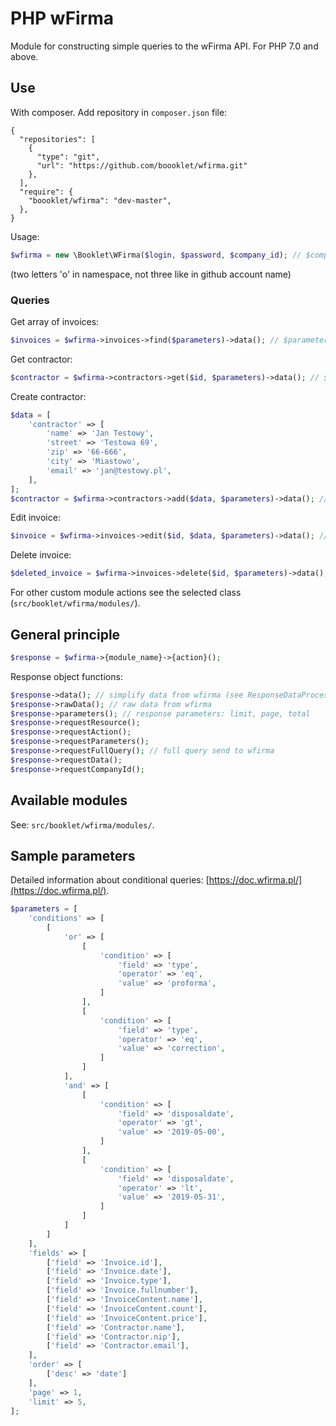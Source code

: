 
# PHP wFirma
Module for constructing simple queries to the wFirma API. For PHP 7.0 and above.

## Use
With composer. Add repository in `composer.json` file:
```
{
  "repositories": [
    {
      "type": "git",
      "url": "https://github.com/boooklet/wfirma.git"
    },
  ],
  "require": {
    "boooklet/wfirma": "dev-master",
  },
}
```
Usage:
```php
$wfirma = new \Booklet\WFirma($login, $password, $company_id); // $company_id is optional
```
(two letters 'o' in namespace, not three like in github account name)

### Queries

Get array of invoices:
```php
$invoices = $wfirma->invoices->find($parameters)->data(); // $parameters is optional
```

Get contractor:
```php
$contractor = $wfirma->contractors->get($id, $parameters)->data(); // $parameters is optional
```

Create contractor:
```php
$data = [
    'contractor' => [
        'name' => 'Jan Testowy',
        'street' => 'Testowa 69',
        'zip' => '66-666',
        'city' => 'Miastowo',
        'email' => 'jan@testowy.pl',
    ],
];
$contractor = $wfirma->contractors->add($data, $parameters)->data(); // $parameters is optional
```

Edit invoice:
```php
$invoice = $wfirma->invoices->edit($id, $data, $parameters)->data(); // $parameters is optional
```

Delete invoice:
```php
$deleted_invoice = $wfirma->invoices->delete($id, $parameters)->data(); // $parameters is optional
```

For other custom module actions see the selected class (`src/booklet/wfirma/modules/`).

## General principle
```php
$response = $wfirma->{module_name}->{action}();
```

Response object functions:


```php
$response->data(); // simplify data from wfirma (see ResponseDataProcessor class)
$response->rawData(); // raw data from wfirma
$response->parameters(); // response parameters: limit, page, total
$response->requestResource();
$response->requestAction();
$response->requestParameters();
$response->requestFullQuery(); // full query send to wfirma
$response->requestData();
$response->requestCompanyId();
```

##  Available modules

See: `src/booklet/wfirma/modules/`.

## Sample parameters
Detailed information about conditional queries: [https://doc.wfirma.pl/](https://doc.wfirma.pl/).
```php
$parameters = [
    'conditions' => [
        [
            'or' => [
                [
                    'condition' => [
                        'field' => 'type',
                        'operator' => 'eq',
                        'value' => 'proforma',
                    ]
                ],
                [
                    'condition' => [
                        'field' => 'type',
                        'operator' => 'eq',
                        'value' => 'correction',
                    ]
                ]
            ],
            'and' => [
                [
                    'condition' => [
                        'field' => 'disposaldate',
                        'operator' => 'gt',
                        'value' => '2019-05-00',
                    ]
                ],
                [
                    'condition' => [
                        'field' => 'disposaldate',
                        'operator' => 'lt',
                        'value' => '2019-05-31',
                    ]
                ]
            ]
        ]
    ],
    'fields' => [
        ['field' => 'Invoice.id'],
        ['field' => 'Invoice.date'],
        ['field' => 'Invoice.type'],
        ['field' => 'Invoice.fullnumber'],
        ['field' => 'InvoiceContent.name'],
        ['field' => 'InvoiceContent.count'],
        ['field' => 'InvoiceContent.price'],
        ['field' => 'Contractor.name'],
        ['field' => 'Contractor.nip'],
        ['field' => 'Contractor.email'],
    ],
    'order' => [
        ['desc' => 'date']
    ],
    'page' => 1,
    'limit' => 5,
];
```
